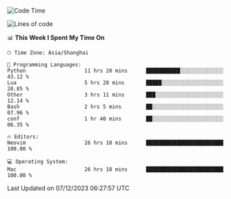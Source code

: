 <!--START_SECTION:waka-->
![Code Time](http://img.shields.io/badge/Code%20Time-1%2C765%20hrs%2021%20mins-blue)

![Lines of code](https://img.shields.io/badge/From%20Hello%20World%20I%27ve%20Written-283.1%20thousand%20lines%20of%20code-blue)

📊 **This Week I Spent My Time On** 

```text
🕑︎ Time Zone: Asia/Shanghai

💬 Programming Languages: 
Python                   11 hrs 20 mins      ███████████░░░░░░░░░░░░░░   43.12 % 
Lua                      5 hrs 28 mins       █████░░░░░░░░░░░░░░░░░░░░   20.85 % 
Other                    3 hrs 11 mins       ███░░░░░░░░░░░░░░░░░░░░░░   12.14 % 
Bash                     2 hrs 5 mins        ██░░░░░░░░░░░░░░░░░░░░░░░   07.96 % 
conf                     1 hr 40 mins        ██░░░░░░░░░░░░░░░░░░░░░░░   06.35 % 

🔥 Editors: 
Neovim                   26 hrs 18 mins      █████████████████████████   100.00 % 

💻 Operating System: 
Mac                      26 hrs 18 mins      █████████████████████████   100.00 % 
```


 Last Updated on 07/12/2023 06:27:57 UTC
<!--END_SECTION:waka-->
